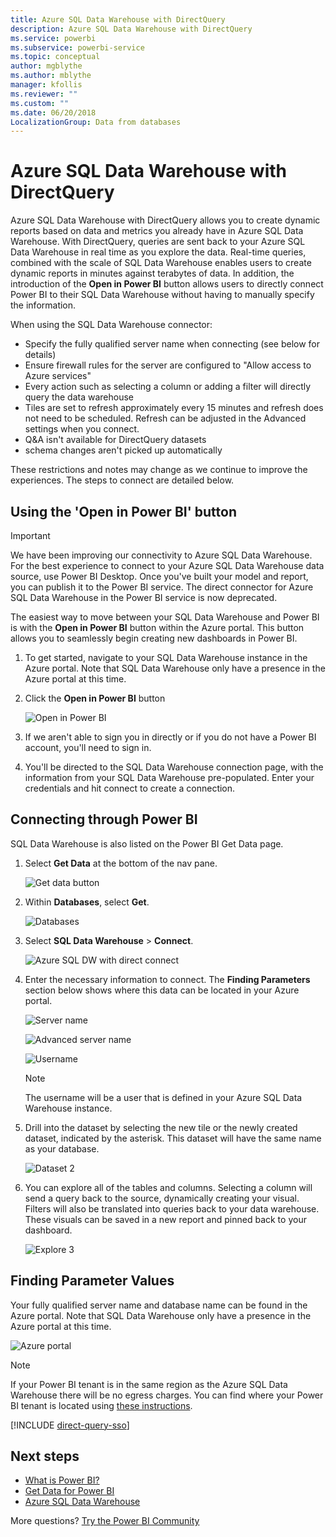 ```yaml
---
title: Azure SQL Data Warehouse with DirectQuery
description: Azure SQL Data Warehouse with DirectQuery
ms.service: powerbi
ms.subservice: powerbi-service
ms.topic: conceptual
author: mgblythe
ms.author: mblythe
manager: kfollis
ms.reviewer: ""
ms.custom: ""
ms.date: 06/20/2018
LocalizationGroup: Data from databases
---
```


# Azure SQL Data Warehouse with DirectQuery

Azure SQL Data Warehouse with DirectQuery allows you to create dynamic reports based on data and metrics you already have in Azure SQL Data Warehouse. With DirectQuery, queries are sent back to your Azure SQL Data Warehouse in real time as you explore the data. Real-time queries, combined with the scale of SQL Data Warehouse enables users to create dynamic reports in minutes against terabytes of data. In addition, the introduction of the **Open in Power BI** button allows users to directly connect Power BI to their SQL Data Warehouse without having to manually specify the information.

When using the SQL Data Warehouse connector:

* Specify the fully qualified server name when connecting (see below for details)
* Ensure firewall rules for the server are configured to "Allow access to Azure services"
* Every action such as selecting a column or adding a filter will directly query the data warehouse
* Tiles are set to refresh approximately every 15 minutes and refresh does not need to be scheduled.  Refresh can be adjusted in the Advanced settings when you connect.
* Q&A isn't available for DirectQuery datasets
* schema changes aren't picked up automatically

These restrictions and notes may change as we continue to improve the experiences. The steps to connect are detailed below.

## Using the 'Open in Power BI' button

> [!Important]
> We have been improving our connectivity to Azure SQL Data Warehouse.  For the best experience to connect to your Azure SQL Data Warehouse data source, use Power BI Desktop.  Once you've built your model and report, you can publish it to the Power BI service.  The direct connector for Azure SQL Data Warehouse in the Power BI service is now deprecated.

The easiest way to move between your SQL Data Warehouse and Power BI is with the **Open in Power BI** button within the Azure portal. This button allows you to seamlessly begin creating new dashboards in Power BI.

1. To get started, navigate to your SQL Data Warehouse instance in the Azure portal. Note that SQL Data Warehouse only have a presence in the Azure portal at this time.

2. Click the **Open in Power BI** button

    ![Open in Power BI](media/service-azure-sql-data-warehouse-with-direct-connect/openinpowerbi.png)

3. If we aren't able to sign you in directly or if you do not have a Power BI account, you'll need to sign in.

4. You'll be directed to the SQL Data Warehouse connection page, with the information from your SQL Data Warehouse pre-populated. Enter your credentials and hit connect to create a connection.

## Connecting through Power BI

SQL Data Warehouse is also listed on the Power BI Get Data page. 

1. Select **Get Data** at the bottom of the nav pane.  

    ![Get data button](media/service-azure-sql-data-warehouse-with-direct-connect/getdatabutton.png)

2. Within **Databases**, select **Get**.

    ![Databases](media/service-azure-sql-data-warehouse-with-direct-connect/databases.png)

3. Select **SQL Data Warehouse** \> **Connect**.

    ![Azure SQL DW with direct connect](media/service-azure-sql-data-warehouse-with-direct-connect/azuresqldatawarehouseconnect.png)

4. Enter the necessary information to connect. The **Finding Parameters** section below shows where this data can be located in your Azure portal.

    ![Server name](media/service-azure-sql-data-warehouse-with-direct-connect/servername.png)

    ![Advanced server name](media/service-azure-sql-data-warehouse-with-direct-connect/servernamewithadvanced.png)

    ![Username](media/service-azure-sql-data-warehouse-with-direct-connect/username.png)

   > [!NOTE]
   > The username will be a user that is defined in your Azure SQL Data Warehouse instance.

5. Drill into the dataset by selecting the new tile or the newly created dataset, indicated by the asterisk. This dataset will have the same name as your database.

    ![Dataset 2](media/service-azure-sql-data-warehouse-with-direct-connect/dataset2.png)

6. You can explore all of the tables and columns. Selecting a column will send a query back to the source, dynamically creating your visual. Filters will also be translated into queries back to your data warehouse. These visuals can be saved in a new report and pinned back to your dashboard.

    ![Explore 3](media/service-azure-sql-data-warehouse-with-direct-connect/explore3.png)

## Finding Parameter Values

Your fully qualified server name and database name can be found in the Azure portal. Note that SQL Data Warehouse only have a presence in the Azure portal at this time.

![Azure portal](media/service-azure-sql-data-warehouse-with-direct-connect/azureportal.png)

> [!NOTE]
> If your Power BI tenant is in the same region as the Azure SQL Data Warehouse there will be no egress charges. You can find where your Power BI tenant is located using [these instructions](https://docs.microsoft.com/power-bi/service-admin-where-is-my-tenant-located).

[!INCLUDE [direct-query-sso](includes/direct-query-sso.md)]

## Next steps

* [What is Power BI?](fundamentals/power-bi-overview.md)  
* [Get Data for Power BI](service-get-data.md)  
* [Azure SQL Data Warehouse](/azure/sql-data-warehouse/sql-data-warehouse-overview-what-is/)

More questions? [Try the Power BI Community](https://community.powerbi.com/)
